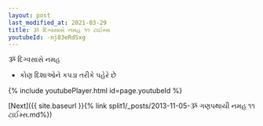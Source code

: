 ```yaml
---
layout: post
last_modified_at: 2021-03-29
title: ૐ દિગ્વસાસે નમહ ૧૧ ટાઈમ્સ
youtubeId: -nj83eRdSxg
---
```

 
 
 ૐ દિગ્વસાસે નમહ  
 
 -  કોણ દિશાઓને કપડા તરીકે પહેરે છે 
 
  
 
  
 
 
 
 
 
 


{% include youtubePlayer.html id=page.youtubeId %}
 
[Next]({{ site.baseurl }}{% link  split1/_posts/2013-11-05-ૐ ગણપથાયી નમહ ૧૧ ટાઈમ્સ.md%})
 
